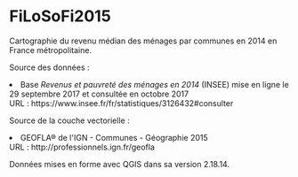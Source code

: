 # FiLoSoFi2015

Cartographie du revenu médian des ménages par communes en 2014 en France métropolitaine.

Source des données :<br>
<li>Base <i>Revenus et pauvreté des ménages en 2014</i> (INSEE) mise en ligne le 29 septembre 2017 et consultée en octobre 2017<br>
URL : https://www.insee.fr/fr/statistiques/3126432#consulter<br>
  
Source de la couche vectorielle :<br>
<li>GEOFLA® de l'IGN - Communes - Géographie 2015<br>
URL : http://professionnels.ign.fr/geofla<br>

Données mises en forme avec QGIS dans sa version 2.18.14.
